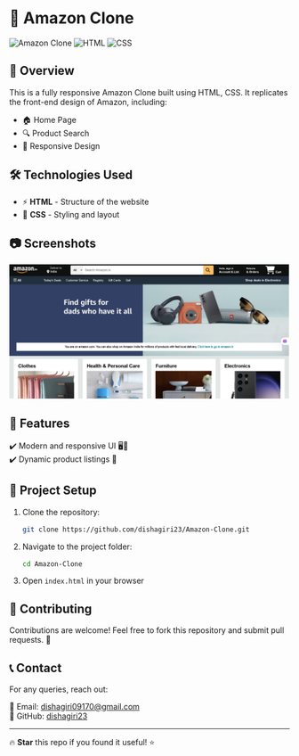 # 🛒 Amazon Clone

![Amazon Clone](https://img.shields.io/badge/Amazon%20Clone-Ecommerce-blue) ![HTML](https://img.shields.io/badge/HTML-5-orange) ![CSS](https://img.shields.io/badge/CSS-3-blue) 

## 📌 Overview
This is a fully responsive Amazon Clone built using HTML, CSS. It replicates the front-end design of Amazon, including:
- 🏠 Home Page
- 🔍 Product Search
- 📱 Responsive Design

## 🛠️ Technologies Used
- ⚡ **HTML** - Structure of the website
- 🎨 **CSS** - Styling and layout

## 📷 Screenshots
![Amazon Clone Screenshot](https://github.com/dishagiri23/Amazon-Clone/blob/632b2f72fb8ddadb357c0d65502f18c91a7246c6/clone.png)

## 🚀 Features
✔️ Modern and responsive UI 🖥️📱  
✔️ Dynamic product listings 🛒  

## 📂 Project Setup
1. Clone the repository:
   ```bash
   git clone https://github.com/dishagiri23/Amazon-Clone.git
   ```
2. Navigate to the project folder:
   ```bash
   cd Amazon-Clone
   ```
3. Open `index.html` in your browser

## 🤝 Contributing
Contributions are welcome! Feel free to fork this repository and submit pull requests. 🚀

## 📞 Contact
For any queries, reach out:

📧 Email: dishagiri09170@gmail.com  
🔗 GitHub: [dishagiri23](https://github.com/dishagiri23)


---
🔥 **Star** this repo if you found it useful! ⭐

